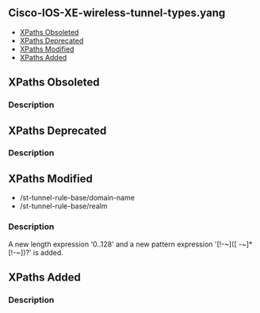 ## Cisco-IOS-XE-wireless-tunnel-types.yang


- [XPaths Obsoleted](#xpaths-obsoleted)
- [XPaths Deprecated](#xpaths-deprecated)
- [XPaths Modified](#xpaths-modified)
- [XPaths Added](#xpaths-added)

## XPaths Obsoleted

### Description

## XPaths Deprecated

### Description

## XPaths Modified

- /st-tunnel-rule-base/domain-name
- /st-tunnel-rule-base/realm

### Description

A new length expression '0..128' and a new pattern expression '[!-~]([ -~]*[!-~])?' is added.

## XPaths Added

### Description
